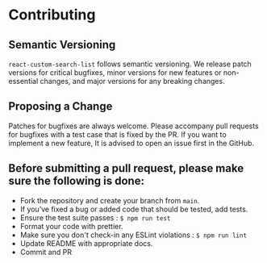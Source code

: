 # Contributing

## Semantic Versioning

`react-custom-search-list` follows semantic versioning. We release patch versions for critical bugfixes, minor versions for new features or non-essential changes, and major versions for any breaking changes.

## Proposing a Change

Patches for bugfixes are always welcome. Please accompany pull requests for bugfixes with a test case that is fixed by the PR. If you want to implement a new feature, It is advised to open an issue first in the GitHub.

## Before submitting a pull request, please make sure the following is done:

- Fork the repository and create your branch from `main`.
- If you’ve fixed a bug or added code that should be tested, add tests.
- Ensure the test suite passes : `$ npm run test`
- Format your code with prettier.
- Make sure you don't check-in any ESLint violations : `$ npm run lint`
- Update README with appropriate docs.
- Commit and PR
